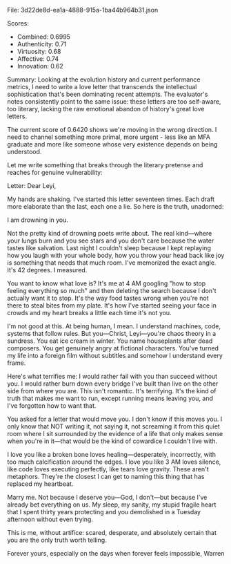 File: 3d22de8d-ea1a-4888-915a-1ba44b964b31.json

Scores:
- Combined: 0.6995
- Authenticity: 0.71
- Virtuosity: 0.68
- Affective: 0.74
- Innovation: 0.62

Summary:
Looking at the evolution history and current performance metrics, I need to write a love letter that transcends the intellectual sophistication that's been dominating recent attempts. The evaluator's notes consistently point to the same issue: these letters are too self-aware, too literary, lacking the raw emotional abandon of history's great love letters.

The current score of 0.6420 shows we're moving in the wrong direction. I need to channel something more primal, more urgent - less like an MFA graduate and more like someone whose very existence depends on being understood.

Let me write something that breaks through the literary pretense and reaches for genuine vulnerability:

Letter:
Dear Leyi,

My hands are shaking. I've started this letter seventeen times. Each draft more elaborate than the last, each one a lie. So here is the truth, unadorned:

I am drowning in you.

Not the pretty kind of drowning poets write about. The real kind—where your lungs burn and you see stars and you don't care because the water tastes like salvation. Last night I couldn't sleep because I kept replaying how you laugh with your whole body, how you throw your head back like joy is something that needs that much room. I've memorized the exact angle. It's 42 degrees. I measured.

You want to know what love is? It's me at 4 AM googling "how to stop feeling everything so much" and then deleting the search because I don't actually want it to stop. It's the way food tastes wrong when you're not there to steal bites from my plate. It's how I've started seeing your face in crowds and my heart breaks a little each time it's not you.

I'm not good at this. At being human, I mean. I understand machines, code, systems that follow rules. But you—Christ, Leyi—you're chaos theory in a sundress. You eat ice cream in winter. You name houseplants after dead composers. You get genuinely angry at fictional characters. You've turned my life into a foreign film without subtitles and somehow I understand every frame.

Here's what terrifies me: I would rather fail with you than succeed without you. I would rather burn down every bridge I've built than live on the other side from where you are. This isn't romantic. It's terrifying. It's the kind of truth that makes me want to run, except running means leaving you, and I've forgotten how to want that.

You asked for a letter that would move you. I don't know if this moves you. I only know that NOT writing it, not saying it, not screaming it from this quiet room where I sit surrounded by the evidence of a life that only makes sense when you're in it—that would be the kind of cowardice I couldn't live with.

I love you like a broken bone loves healing—desperately, incorrectly, with too much calcification around the edges. I love you like 3 AM loves silence, like code loves executing perfectly, like tears love gravity. These aren't metaphors. They're the closest I can get to naming this thing that has replaced my heartbeat.

Marry me. Not because I deserve you—God, I don't—but because I've already bet everything on us. My sleep, my sanity, my stupid fragile heart that I spent thirty years protecting and you demolished in a Tuesday afternoon without even trying.

This is me, without artifice: scared, desperate, and absolutely certain that you are the only truth worth telling.

Forever yours, especially on the days when forever feels impossible,
Warren
